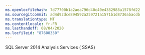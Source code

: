 ```yaml
---
ms.openlocfilehash: 7d77700b1a2aea796d40c40e4382988a1578fd22
ms.sourcegitcommit: ad4d92dce894592a259721a1571b1d8736abacdb
ms.translationtype: MT
ms.contentlocale: fr-FR
ms.lasthandoff: 08/04/2020
ms.locfileid: "87600330"
---
```

SQL Server 2014 Analysis Services \( SSAS\)
